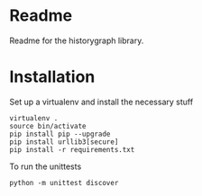 Readme
======

Readme for the historygraph library.

Installation
============

Set up a virtualenv and install the necessary stuff
```
virtualenv .
source bin/activate
pip install pip --upgrade
pip install urllib3[secure]
pip install -r requirements.txt
```

To run the unittests

```
python -m unittest discover
```



